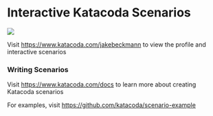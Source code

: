 # Interactive Katacoda Scenarios

[![](http://shields.katacoda.com/katacoda/jakebeckmann/count.svg)](https://www.katacoda.com/jakebeckmann "Get your profile on Katacoda.com")

Visit https://www.katacoda.com/jakebeckmann to view the profile and interactive scenarios

### Writing Scenarios
Visit https://www.katacoda.com/docs to learn more about creating Katacoda scenarios

For examples, visit https://github.com/katacoda/scenario-example
